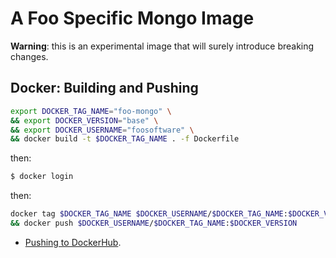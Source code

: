 # A Foo Specific Mongo Image

**Warning**: this is an experimental image that will surely introduce breaking changes.

## Docker: Building and Pushing

```bash
export DOCKER_TAG_NAME="foo-mongo" \
&& export DOCKER_VERSION="base" \
&& export DOCKER_USERNAME="foosoftware" \
&& docker build -t $DOCKER_TAG_NAME . -f Dockerfile
```
then:
```bash
$ docker login
```

then:
```bash
docker tag $DOCKER_TAG_NAME $DOCKER_USERNAME/$DOCKER_TAG_NAME:$DOCKER_VERSION \
&& docker push $DOCKER_USERNAME/$DOCKER_TAG_NAME:$DOCKER_VERSION
```

- [Pushing to DockerHub](https://docs.docker.com/docker-cloud/builds/push-images/).
